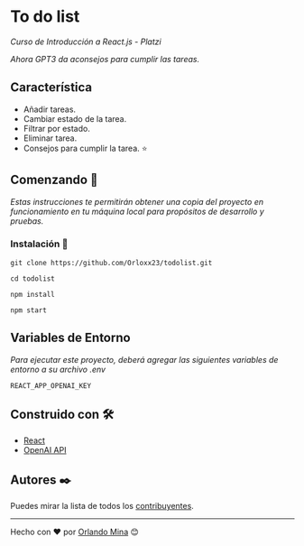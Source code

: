 # To do list

_Curso de Introducción a React.js - Platzi_

_Ahora GPT3 da aconsejos para cumplir las tareas._

## Característica

- Añadir tareas.
- Cambiar estado de la tarea.
- Filtrar por estado.
- Eliminar tarea.
- Consejos para cumplir la tarea. ⭐

## Comenzando 🚀

_Estas instrucciones te permitirán obtener una copia del proyecto en funcionamiento en tu máquina local para propósitos de desarrollo y pruebas._

### Instalación 🔧

```
git clone https://github.com/Orloxx23/todolist.git
```

```
cd todolist
```

```
npm install
```


```
npm start
```

## Variables de Entorno

_Para ejecutar este proyecto, deberá agregar las siguientes variables de entorno a su archivo .env_

`REACT_APP_OPENAI_KEY`

## Construido con 🛠️

* [React](https://es.reactjs.org)
* [OpenAI API](https://openai.com)

## Autores ✒️

Puedes mirar la lista de todos los [contribuyentes](https://github.com/Orloxx23/todolist/blob/main/Contribuyentes).



---
Hecho con ❤️ por [Orlando Mina](https://github.com/Orloxx23) 😊
